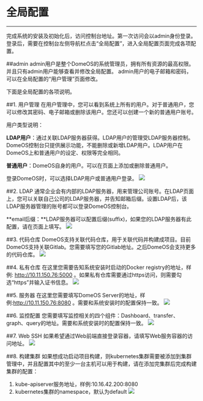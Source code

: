# 全局配置
---
完成系统的安装及初始化后，访问控制台地址。第一次访问会以admin身份登录。登录后，需要在控制台左侧导航栏点击“全局配置”，进入全局配置页面完成各项配置。

##admin
admin用户是整个DomeOS的系统管理员，拥有所有资源的最高权限。并且只有admin用户能够查看并修改全局配置。
admin用户的电子邮箱和密码，可以在全局配置的“用户管理”页面修改。

下面是全局配置的各项说明。

##1. 用户管理
在用户管理中，您可以看到系统上所有的用户。对于普通用户，您可以修改其密码、电子邮箱或删除该用户。您还可以创建一个新的普通用户账号。

用户类型说明：

**LDAP用户**：通过关联LDAP服务器获得。LDAP用户的管理受LDAP服务器控制。DomeOS控制台只提供展示功能，不能删除或新增LDAP用户。LDAP用户在DomeOS上和普通用户的设定、权限等完全相同。

**普通用户**：DomeOS自身的用户。可以在页面上添加或删除普通用户。

登录DomeOS时，可以选择LDAP用户或普通用户登录。
![](http://881471b33d4f9.cdn.sohucs.com/q_mini/newproject1.jpg)

##2. LDAP
通常企业会有内部的LDAP服务器，用来管理公司账号。在LDAP页面上，您可以关联自己公司的LDAP服务器，并告知邮箱后缀。设置LDAP后，该LDAP服务器管理的账号都可以登录DomeOS控制台。

**email后缀：**LDAP服务器可以配置后缀(suffix)，如果您的LDAP服务器有此配置，请在页面上填写。
![](http://881471b33d4f9.cdn.sohucs.com/q_mini/newproject2.jpg)

##3. 代码仓库
DomeOS支持关联代码仓库，用于关联代码并构建成项目。目前DomeOS支持关联Gitlab。您需要填写您的Gitlab地址。之后DomeOS会支持更多的代码仓库。
![](http://881471b33d4f9.cdn.sohucs.com/q_mini/newproject3.jpg)

##4. 私有仓库
在这里您需要告知系统安装时启动的Docker registry的地址，样例: 
http://10.11.150.76:5000
。如果私有仓库需要通过https访问，则需要勾选“https”并输入证书信息。
![](http://881471b33d4f9.cdn.sohucs.com/q_mini/newproject4.jpg)

##5. 服务器
在这里您需要填写DomeOS Server的地址，样例:http://10.11.150.76:8080
。需要和系统安装时的配置保持一致。
![](http://881471b33d4f9.cdn.sohucs.com/q_mini/newproject5.jpg)

##6. 监控配置
您需要填写监控相关的四个组件：Dashboard、transfer、graph、query的地址。需要和系统安装时的配置保持一致。
![](http://881471b33d4f9.cdn.sohucs.com/q_mini/newproject6.jpg)

##7. Web SSH
如果希望通过Web前端直接登录容器，请填写Web服务容器的访问地址。
![](http://881471b33d4f9.cdn.sohucs.com/q_mini/newproject7.jpg)

##8. 构建集群
如果想成功启动项目构建，则kubernetes集群需要被添加到集群管理中，并且配置其中的至少一台主机可以用于构建，请在添加完集群后完成构建集群的配置：
1. kube-apiserver服务地址，样例:10.16.42.200:8080
2. kubernetes集群的namespace，默认为default
![](http://881471b33d4f9.cdn.sohucs.com/q_mini/newproject67.jpg)

